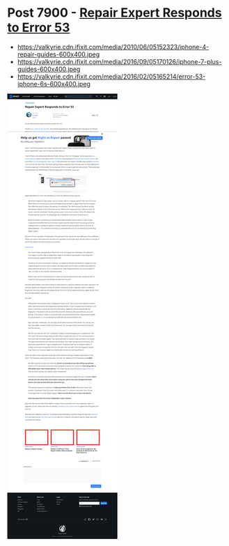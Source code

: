 # Post 7900 - [Repair Expert Responds to Error 53](https://www.ifixit.com/News/7900/repair-error-53)

- https://valkyrie.cdn.ifixit.com/media/2010/06/05152323/iphone-4-repair-guides-600x400.jpeg
- https://valkyrie.cdn.ifixit.com/media/2016/09/05170126/iphone-7-plus-guides-600x400.jpeg
- https://valkyrie.cdn.ifixit.com/media/2016/02/05165214/error-53-iphone-6s-600x400.jpeg

![screencap](screenshots/3a6e3139-cca1-4380-98fc-015850fc6994.png)
